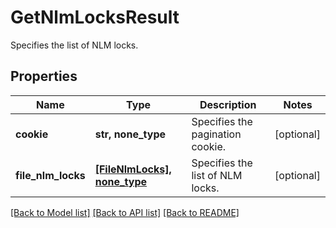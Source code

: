 # GetNlmLocksResult

Specifies the list of NLM locks.

## Properties
Name | Type | Description | Notes
------------ | ------------- | ------------- | -------------
**cookie** | **str, none_type** | Specifies the pagination cookie. | [optional] 
**file_nlm_locks** | [**[FileNlmLocks], none_type**](FileNlmLocks.md) | Specifies the list of NLM locks. | [optional] 

[[Back to Model list]](../README.md#documentation-for-models) [[Back to API list]](../README.md#documentation-for-api-endpoints) [[Back to README]](../README.md)


